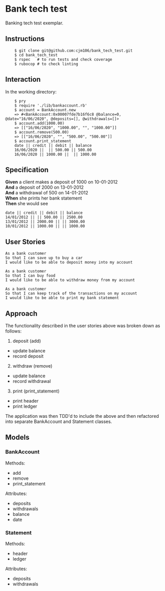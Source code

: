 # Bank tech test

Banking tech test exemplar.


## Instructions

```
    $ git clone git@github.com:cjm106/bank_tech_test.git
    $ cd bank_tech_test
    $ rspec   # to run tests and check coverage
    $ rubocop # to check linting

```
## Interaction

In the working directory:

```
    $ pry
    $ require './lib/bankaccount.rb'
    $ account = BankAccount.new
    => #<BankAccount:0x00007fde7b16f6c8 @balance=0, @date="16/06/2020", @deposits=[], @withdrawals=[]>
    $ account.add(1000.00)
    => [["16/06/2020", "1000.00", "", "1000.00"]]
    $ account.remove(500.00)
    => [["16/06/2020", "", "500.00", "500.00"]]
    $ account.print_statement
    date || credit || debit || balance
    16/06/2020 ||  || 500.00 || 500.00
    16/06/2020 || 1000.00 ||  || 1000.00

```

## Specification

**Given** a client makes a deposit of 1000 on 10-01-2012  
**And** a deposit of 2000 on 13-01-2012  
**And** a withdrawal of 500 on 14-01-2012  
**When** she prints her bank statement  
**Then** she would see

```
date || credit || debit || balance
14/01/2012 || || 500.00 || 2500.00
13/01/2012 || 2000.00 || || 3000.00
10/01/2012 || 1000.00 || || 1000.00
```

## User Stories

```
As a bank customer
So that I can save up to buy a car
I would like to be able to deposit money into my account  
```

```
As a bank customer
So that I can buy food
I would like to be able to withdraw money from my account
```

```
As a bank customer
So that I can keep track of the transactions on my account
I would like to be able to print my bank statement
```


## Approach

The functionality described in the user stories above was broken down as follows:

1. deposit (add)
  - update balance
  - record deposit

2. withdraw (remove)
  - update balance
  - record withdrawal

3. print (print_statement)
  - print header
  - print ledger

The application was then TDD'd to include the above and then refactored into separate BankAccount and Statement classes.


## Models

### BankAccount

Methods:

- add
- remove
- print_statement

Attributes:

- deposits
- withdrawals
- balance
- date

### Statement

Methods:

- header
- ledger

Attributes:

- deposits
- withdrawals
